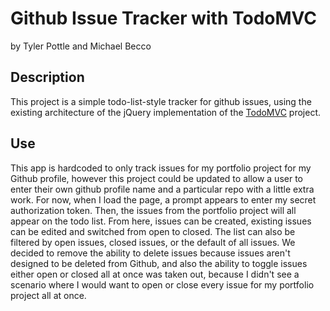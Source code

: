 # Github Issue Tracker with TodoMVC

by Tyler Pottle and Michael Becco

## Description

This project is a simple todo-list-style tracker for github issues, using
the existing architecture of the jQuery implementation of the
[TodoMVC](https://github.com/tastejs/todomvc) project.

## Use

This app is hardcoded to only track issues for my portfolio project for my
Github profile, however this project could be updated to allow a user to enter
their own github profile name and a particular repo with a little extra work.
For now, when I load the page, a prompt appears to enter my secret authorization
token.  Then, the issues from the portfolio project will all appear on the
todo list.  From here, issues can be created, existing issues can be edited and
switched from open to closed.  The list can also be filtered by open issues,
closed issues, or the default of all issues.  We decided to remove the ability
to delete issues because issues aren't designed to be deleted from Github, and
also the ability to toggle issues either open or closed all at once was taken
out, because I didn't see a scenario where I would want to open or close every
issue for my portfolio project all at once.
